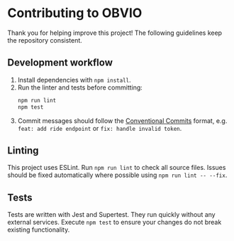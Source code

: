 # Contributing to OBVIO

Thank you for helping improve this project! The following guidelines keep the repository consistent.

## Development workflow

1. Install dependencies with `npm install`.
2. Run the linter and tests before committing:
   ```bash
   npm run lint
   npm test
   ```
3. Commit messages should follow the [Conventional Commits](https://www.conventionalcommits.org/en/v1.0.0/) format, e.g. `feat: add ride endpoint` or `fix: handle invalid token`.

## Linting

This project uses ESLint. Run `npm run lint` to check all source files. Issues should be fixed automatically where possible using `npm run lint -- --fix`.

## Tests

Tests are written with Jest and Supertest. They run quickly without any external services. Execute `npm test` to ensure your changes do not break existing functionality.
